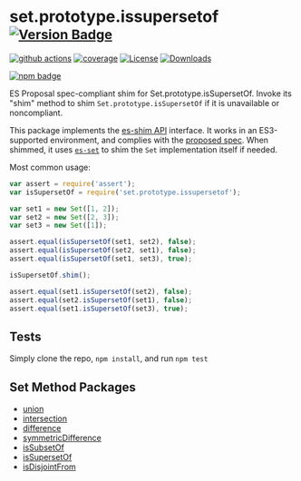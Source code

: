 # set.prototype.issupersetof <sup>[![Version Badge][npm-version-svg]][package-url]</sup>

[![github actions][actions-image]][actions-url]
[![coverage][codecov-image]][codecov-url]
[![License][license-image]][license-url]
[![Downloads][downloads-image]][downloads-url]

[![npm badge][npm-badge-png]][package-url]

ES Proposal spec-compliant shim for Set.prototype.isSupersetOf. Invoke its "shim" method to shim `Set.prototype.isSupersetOf` if it is unavailable or noncompliant.

This package implements the [es-shim API](https://github.com/es-shims/api) interface. It works in an ES3-supported environment, and complies with the [proposed spec](https://github.com/tc39/proposal-set-methods). When shimmed, it uses [`es-set`](https://npmjs.com/es-set) to shim the `Set` implementation itself if needed.

Most common usage:
```js
var assert = require('assert');
var isSupersetOf = require('set.prototype.issupersetof');

var set1 = new Set([1, 2]);
var set2 = new Set([2, 3]);
var set3 = new Set([1]);

assert.equal(isSupersetOf(set1, set2), false);
assert.equal(isSupersetOf(set2, set1), false);
assert.equal(isSupersetOf(set1, set3), true);

isSupersetOf.shim();

assert.equal(set1.isSupersetOf(set2), false);
assert.equal(set2.isSupersetOf(set1), false);
assert.equal(set1.isSupersetOf(set3), true);
```

## Tests
Simply clone the repo, `npm install`, and run `npm test`

## Set Method Packages
 - [union](https://npmjs.com/set.prototype.union)
 - [intersection](https://npmjs.com/set.prototype.intersection)
 - [difference](https://npmjs.com/set.prototype.difference)
 - [symmetricDifference](https://npmjs.com/set.prototype.symmetricdifference)
 - [isSubsetOf](https://npmjs.com/set.prototype.issubsetof)
 - [isSupersetOf](https://npmjs.com/set.prototype.issupersetof)
 - [isDisjointFrom](https://npmjs.com/set.prototype.isdisjointfrom)

[package-url]: https://npmjs.com/package/set.prototype.issupersetof
[npm-version-svg]: http://versionbadg.es/es-shims/Set.prototype.isSupersetOf.svg
[deps-svg]: https://david-dm.org/es-shims/Set.prototype.isSupersetOf.svg
[deps-url]: https://david-dm.org/es-shims/Set.prototype.isSupersetOf
[dev-deps-svg]: https://david-dm.org/es-shims/Set.prototype.isSupersetOf/dev-status.svg
[dev-deps-url]: https://david-dm.org/es-shims/Set.prototype.isSupersetOf#info=devDependencies
[testling-svg]: https://ci.testling.com/es-shims/Set.prototype.isSupersetOf.png
[testling-url]: https://ci.testling.com/es-shims/Set.prototype.isSupersetOf
[npm-badge-png]: https://nodei.co/npm/set.prototype.issupersetof.png?downloads=true&stars=true
[license-image]: http://img.shields.io/npm/l/set.prototype.issupersetof.svg
[license-url]: LICENSE
[downloads-image]: http://img.shields.io/npm/dm/set.prototype.issupersetof.svg
[downloads-url]: http://npm-stat.com/charts.html?package=set.prototype.issupersetof
[codecov-image]: https://codecov.io/gh/es-shims/Set.prototype.isSupersetOf/branch/main/graphs/badge.svg
[codecov-url]: https://app.codecov.io/gh/es-shims/Set.prototype.isSupersetOf/
[actions-image]: https://img.shields.io/endpoint?url=https://github-actions-badge-u3jn4tfpocch.runkit.sh/es-shims/Set.prototype.isSupersetOf
[actions-url]: https://github.com/es-shims/Set.prototype.isSupersetOf/actions
